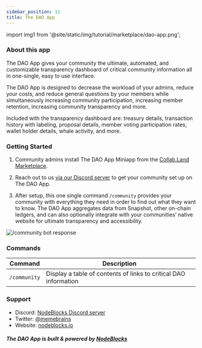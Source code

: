 ```yaml
---
sidebar_position: 11
title: The DAO App
---
```

import img1 from '@site/static/img/tutorial/marketplace/dao-app.png';

### About this app

The DAO App gives your community the ultimate, automated, and customizable transparency dashboard of critical community information all in one-single, easy to use interface.

The DAO App is designed to decrease the workload of your admins, reduce your costs, and reduce general questions by your members while simultaneously increasing community participation, increasing member retention, increasing community transparency and more.

Included with the transparency dashboard are: treasury details, transaction history with labeling, proposal details, member voting participation rates, wallet holder details, whale activity, and more.

### Getting Started

1. Community admins install The DAO App Miniapp from the [Collab.Land Marketplace](https://cc.collab.land/).

2. Reach out to us [via our Discord server](https://discord.gg/H9h4wHRWsc) to get your community set up on The DAO App.

3. After setup, this one single command `/community` provides your community with everything they need in order to find out what they want to know. The DAO App aggregates data from Snapshot, other on-chain ledgers, and can also optionally integrate with your communities’ native website for ultimate transparency and accessibility.

  <div class="text--center">
    <img  src={img1} alt="/community bot response" />
  </div>

### Commands

| Command     | Description |
| ----------- | ----------- |
| `/community`   | Display a table of contents of links to critical DAO information |

### Support

* Discord: [NodeBlocks Discord server](https://discord.gg/H9h4wHRWsc)
* Twitter: [@memebrains](https://twitter.com/memebrains) 
* Website: [nodeblocks.io](https://nodeblocks.io)

##### The DAO App is built & powered by [NodeBlocks](https://nodeblocks.io)